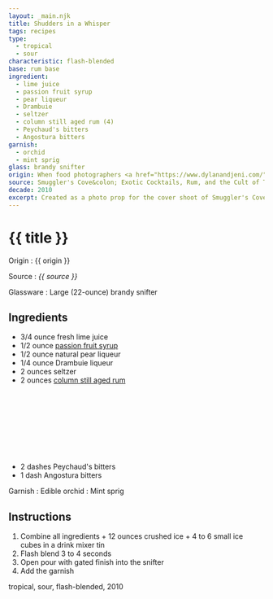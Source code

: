 ```yaml
---
layout: _main.njk
title: Shudders in a Whisper
tags: recipes
type:
  - tropical
  - sour
characteristic: flash-blended
base: rum base
ingredient:
  - lime juice
  - passion fruit syrup
  - pear liqueur
  - Drambuie
  - seltzer
  - column still aged rum (4)
  - Peychaud's bitters
  - Angostura bitters
garnish:
  - orchid
  - mint sprig
glass: brandy snifter
origin: When food photographers <a href="https://www.dylanandjeni.com/" target="_blank" rel="external noopener">Dylan + Jeni</a> initially met with Martin Cate to shoot some sample photos for <cite>Smuggler's Cove&colon; Exotic Cocktails, Rum, and the Cult of Tiki</cite>, they needed some prop cocktails. This recipe was the result. 
source: Smuggler's Cove&colon; Exotic Cocktails, Rum, and the Cult of Tiki
decade: 2010
excerpt: Created as a photo prop for the cover shoot of Smuggler's Cove&colon; Exotic Cocktails, Rum, and the Cult of Tiki.
---
```

<!-- markdownlint-disable MD025 -->
# {{ title }}
<!-- markdownlint-enable MD025 -->

Origin
  : {{ origin }}

Source
  : <cite><span data-pagefind-filter="Source">{{ source }}</span></cite>

Glassware
  : Large (22-ounce) brandy snifter

## Ingredients

* 3/4 ounce fresh lime juice
* 1/2 ounce [passion fruit syrup](/mixes/passion-fruit-syrup)
* 1/2 ounce natural pear liqueur
* 1/4 ounce Drambuie liqueur
* 2 ounces seltzer
* 2 ounces [column still aged rum](/rums/08-rum-column-still-aged/)<icon-l space="1em" class="bigger" label="(4)"><span class="with-icon"><svg class="icon"><use href="/assets/images/icons/circle-4.svg#circle-4"></use></svg></span></icon-l>
* 2 dashes Peychaud's bitters
* 1 dash Angostura bitters

Garnish
  : <span data-pagefind-filter="Garnish">Edible orchid</span>
  : <span data-pagefind-filter="Garnish">Mint sprig</span>

## Instructions

1. Combine all ingredients + 12 ounces crushed ice + 4 to 6 small ice cubes in a drink mixer tin
2. Flash blend 3 to 4 seconds
3. Open pour with gated finish into the snifter
4. Add the garnish

<div
  data-cat[0]="Drink"
  data-type[0]="Tropical"
  data-type[1]="Sour"
  data-char[0]="Flash-blended"
  data-base[0]="Rum/Cane spirits"
  data-ingredient[0]="Lime juice"
  data-ingredient[1]="Passion fruit syrup"
  data-ingredient[2]="Pear liqueur"
  data-ingredient[3]="Drambuie"
  data-ingredient[4]="Seltzer"
  data-ingredient[5]="Soda water"
  data-ingredient[6]="Column still aged rum [4]"
  data-ingredient[7]="Peychaud’d bitters"
  data-ingredient[8]="Angostura bitters"
  data-origin[0]="Martin Cate"
  data-glass[0]="Brandy snifter"
  data-glass[1]="Brandy snifter, large (22-ounce)"
  data-decade[0]="2010"
  data-pagefind-filter="
    Category[data-cat[0]],
    Type[data-type[0]],
    Type[data-type[1]],
    Characteristic[data-char[0]],
    Base[data-base[0]],
    Ingredient[data-ingredient[0]],
    Ingredient[data-ingredient[1]],
    Ingredient[data-ingredient[2]],
    Ingredient[data-ingredient[3]],
    Ingredient[data-ingredient[4]],
    Ingredient[data-ingredient[5]],
    Ingredient[data-ingredient[6]],
    Ingredient[data-ingredient[7]],
    Ingredient[data-ingredient[8]],
    Origin[data-origin[0]],
    Glassware[data-glass[0]],
    Glassware[data-glass[1]],
    Decade[data-decade[0]]
  "
>
</div>

<div class="keywords" aria-hidden>tropical, sour, flash-blended, 2010</div>
